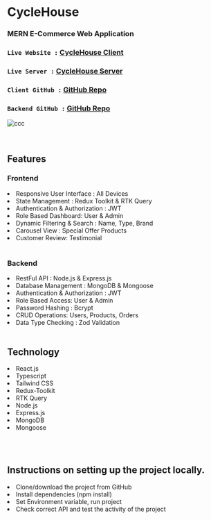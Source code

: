 
# CycleHouse  
### MERN E-Commerce Web Application


### `Live Website :` [CycleHouse Client](https://bicycle-store-assignment4-client.vercel.app)
### `Live Server :` [CycleHouse Server](https://bicycle-store-assignment4-backend.vercel.app)
### `Client GitHub :` [GitHub Repo](https://github.com/smn-riaz/biCycle-store-frontend-4)
### `Backend GitHub :` [GitHub Repo](https://github.com/smn-riaz/biCycle-store-backend-4)


![ccc](https://github.com/user-attachments/assets/8fb1c50b-5895-46a5-b2d3-b58f056ec0f5)

<br>
<h2>Features</h2>
<h3>Frontend</h3>
<li>Responsive User Interface : All Devices</li>
<li>State Management : Redux Toolkit & RTK Query</li>
<li>Authentication & Authorization : JWT</li>
<li>Role Based Dashboard: User & Admin</li>
<li>Dynamic Filtering & Search : Name, Type, Brand</li>
<li>Carousel View : Special Offer Products</li>
<li>Customer Review: Testimonial</li>

<br >

<h3>Backend</h3>
<li>RestFul API : Node.js & Express.js</li>
<li>Database Management : MongoDB & Mongoose</li>
<li>Authentication & Authorization : JWT</li>
<li>Role Based Access: User & Admin</li>
<li>Password Hashing : Bcrypt</li>
<li>CRUD Operations: Users, Products, Orders</li>
<li>Data Type Checking : Zod Validation</li>

<br>

<h2>Technology</h2>
<li>React.js</li>
<li>Typescript</li>
<li>Tailwind CSS</li>
<li>Redux-Toolkit</li>
<li>RTK Query</li>
<li>Node.js</li>
<li>Express.js</li>
<li>MongoDB</li>
<li>Mongoose</li>


<br><br>
<h2>Instructions on setting up the project locally.</h2>
<li>Clone/download the project from GitHub </li>
<li>Install dependencies (npm install) </li>
<li>Set Environment variable, run project</li>
<li>Check correct API and test the activity of the project</li>


